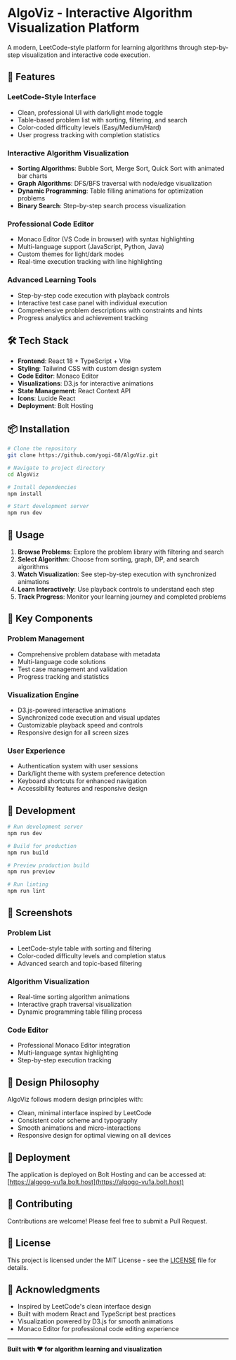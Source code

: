 # AlgoViz - Interactive Algorithm Visualization Platform

A modern, LeetCode-style platform for learning algorithms through step-by-step visualization and interactive code execution.

## 🚀 Features

### **LeetCode-Style Interface**
- Clean, professional UI with dark/light mode toggle
- Table-based problem list with sorting, filtering, and search
- Color-coded difficulty levels (Easy/Medium/Hard)
- User progress tracking with completion statistics

### **Interactive Algorithm Visualization**
- **Sorting Algorithms**: Bubble Sort, Merge Sort, Quick Sort with animated bar charts
- **Graph Algorithms**: DFS/BFS traversal with node/edge visualization
- **Dynamic Programming**: Table filling animations for optimization problems
- **Binary Search**: Step-by-step search process visualization

### **Professional Code Editor**
- Monaco Editor (VS Code in browser) with syntax highlighting
- Multi-language support (JavaScript, Python, Java)
- Custom themes for light/dark modes
- Real-time execution tracking with line highlighting

### **Advanced Learning Tools**
- Step-by-step code execution with playback controls
- Interactive test case panel with individual execution
- Comprehensive problem descriptions with constraints and hints
- Progress analytics and achievement tracking

## 🛠️ Tech Stack

- **Frontend**: React 18 + TypeScript + Vite
- **Styling**: Tailwind CSS with custom design system
- **Code Editor**: Monaco Editor
- **Visualizations**: D3.js for interactive animations
- **State Management**: React Context API
- **Icons**: Lucide React
- **Deployment**: Bolt Hosting

## 📦 Installation

```bash
# Clone the repository
git clone https://github.com/yogi-68/AlgoViz.git

# Navigate to project directory
cd AlgoViz

# Install dependencies
npm install

# Start development server
npm run dev
```

## 🎯 Usage

1. **Browse Problems**: Explore the problem library with filtering and search
2. **Select Algorithm**: Choose from sorting, graph, DP, and search algorithms
3. **Watch Visualization**: See step-by-step execution with synchronized animations
4. **Learn Interactively**: Use playback controls to understand each step
5. **Track Progress**: Monitor your learning journey and completed problems

## 🌟 Key Components

### Problem Management
- Comprehensive problem database with metadata
- Multi-language code solutions
- Test case management and validation
- Progress tracking and statistics

### Visualization Engine
- D3.js-powered interactive animations
- Synchronized code execution and visual updates
- Customizable playback speed and controls
- Responsive design for all screen sizes

### User Experience
- Authentication system with user sessions
- Dark/light theme with system preference detection
- Keyboard shortcuts for enhanced navigation
- Accessibility features and responsive design

## 🔧 Development

```bash
# Run development server
npm run dev

# Build for production
npm run build

# Preview production build
npm run preview

# Run linting
npm run lint
```

## 📱 Screenshots

### Problem List
- LeetCode-style table with sorting and filtering
- Color-coded difficulty levels and completion status
- Advanced search and topic-based filtering

### Algorithm Visualization
- Real-time sorting algorithm animations
- Interactive graph traversal visualization
- Dynamic programming table filling process

### Code Editor
- Professional Monaco Editor integration
- Multi-language syntax highlighting
- Step-by-step execution tracking

## 🎨 Design Philosophy

AlgoViz follows modern design principles with:
- Clean, minimal interface inspired by LeetCode
- Consistent color scheme and typography
- Smooth animations and micro-interactions
- Responsive design for optimal viewing on all devices

## 🚀 Deployment

The application is deployed on Bolt Hosting and can be accessed at:
[https://algogo-vu1a.bolt.host](https://algogo-vu1a.bolt.host)

## 🤝 Contributing

Contributions are welcome! Please feel free to submit a Pull Request.

## 📄 License

This project is licensed under the MIT License - see the [LICENSE](LICENSE) file for details.

## 🙏 Acknowledgments

- Inspired by LeetCode's clean interface design
- Built with modern React and TypeScript best practices
- Visualization powered by D3.js for smooth animations
- Monaco Editor for professional code editing experience

---

**Built with ❤️ for algorithm learning and visualization**